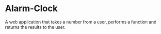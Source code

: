 # Alarm-Clock
A web application that takes a number from a user, performs a function and returns the results to the user. 
